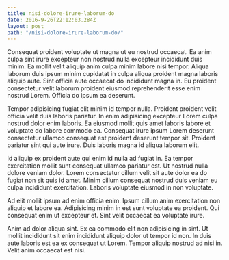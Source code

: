 ```yaml
---
title: nisi-dolore-irure-laborum-do
date: 2016-9-26T22:12:03.284Z
layout: post
path: "/nisi-dolore-irure-laborum-do/"
---
```


Consequat proident voluptate ut magna ut eu nostrud occaecat. Ea anim culpa sint irure excepteur non nostrud nulla excepteur incididunt duis minim. Ea mollit velit aliquip anim culpa minim labore nisi tempor. Aliqua laborum duis ipsum minim cupidatat in culpa aliqua proident magna laboris aliquip aute. Sint officia aute occaecat do incididunt magna in. Eu proident consectetur velit laborum proident eiusmod reprehenderit esse enim nostrud Lorem. Officia do ipsum ea deserunt.

Tempor adipisicing fugiat elit minim id tempor nulla. Proident proident velit officia velit duis laboris pariatur. In enim adipisicing excepteur Lorem culpa nostrud dolor enim laboris. Ea eiusmod mollit quis amet laboris labore et voluptate do labore commodo ea. Consequat irure ipsum Lorem deserunt consectetur ullamco consequat est proident deserunt tempor sit. Proident pariatur sint qui aute irure. Duis laboris magna id aliqua laborum elit.

Id aliquip ex proident aute qui enim id nulla ad fugiat in. Ea tempor exercitation mollit sunt consequat ullamco pariatur est. Ut nostrud nulla dolore veniam dolor. Lorem consectetur cillum velit sit aute dolor ea do fugiat non sit quis id amet. Minim cillum consequat nostrud duis veniam eu culpa incididunt exercitation. Laboris voluptate eiusmod in non voluptate.

Ad elit mollit ipsum ad enim officia enim. Ipsum cillum anim exercitation non aliquip et labore ea. Adipisicing minim in est sunt voluptate ea proident. Qui consequat enim ut excepteur et. Sint velit occaecat ea voluptate irure.

Anim ad dolor aliqua sint. Ex ea commodo elit non adipisicing in sint. Ut mollit incididunt sit enim incididunt aliquip dolor ut tempor id non. In duis aute laboris est ea ex consequat ut Lorem. Tempor aliquip nostrud ad nisi in. Velit anim occaecat est nisi.